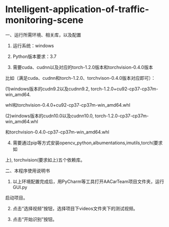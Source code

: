 # Intelligent-application-of-traffic-monitoring-scene

一、运行所需环境、相关库，以及配置

1. 运行系统：windows

2. Python版本要求：3.7

3. 需要cuda、cudnn以及对应的torch-1.2.0版本和torchvision-0.4.0版本

比如（满足cuda、cudnn和torch-1.2.0、torchvison-0.4.0版本对应即可）：

(1)windows版本的cudn9.2以及cudnn9.2, torch-1.2.0+cu92-cp37-cp37m-win_amd64.

whl和torchvision-0.4.0+cu92-cp37-cp37m-win_amd64.whl

(2)windows版本的cudn10.0以及cudnn10.0, torch-1.2.0-cp37-cp37m-win_amd64.whl

和torchvision-0.4.0-cp37-cp37m-win_amd64.whl

4. 需要通过pip等方式安装opencv_python,albumentations,imutils,torch(要求如

 上), torchvision(要求如上)五个依赖库。

 

 

 

二、本程序使用说明书

1. 以上环境配置完成后，用PyCharm等工具打开AACarTeam项目文件夹，运行GUI.py

启动项目。

 

2. 点击“选择视频”按钮，选择项目下videos文件夹下的测试视频。

 

3. 点击“开始识别”按钮。
